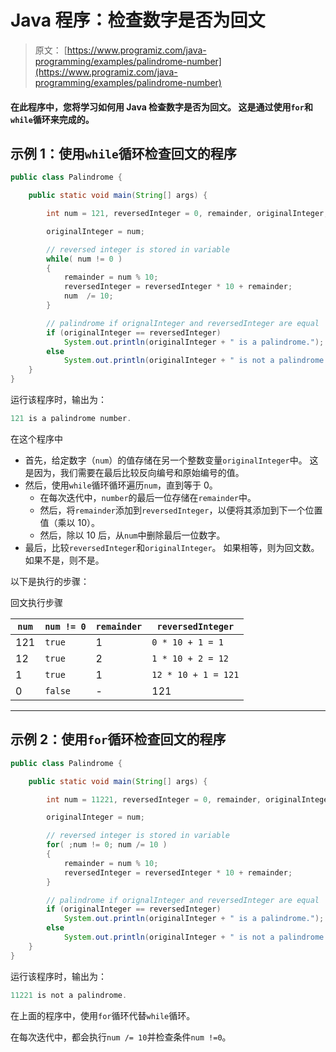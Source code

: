 # Java 程序：检查数字是否为回文

> 原文： [https://www.programiz.com/java-programming/examples/palindrome-number](https://www.programiz.com/java-programming/examples/palindrome-number)

#### 在此程序中，您将学习如何用 Java 检查数字是否为回文。 这是通过使用`for`和`while`循环来完成的。

## 示例 1：使用`while`循环检查回文的程序

```java
public class Palindrome {

    public static void main(String[] args) {

        int num = 121, reversedInteger = 0, remainder, originalInteger;

        originalInteger = num;

        // reversed integer is stored in variable 
        while( num != 0 )
        {
            remainder = num % 10;
            reversedInteger = reversedInteger * 10 + remainder;
            num  /= 10;
        }

        // palindrome if orignalInteger and reversedInteger are equal
        if (originalInteger == reversedInteger)
            System.out.println(originalInteger + " is a palindrome.");
        else
            System.out.println(originalInteger + " is not a palindrome.");
    }
}
```

运行该程序时，输出为：

```java
121 is a palindrome number.
```

在这个程序中

*   首先，给定数字（`num`）的值存储在另一个整数变量`originalInteger`中。 这是因为，我们需要在最后比较反向编号和原始编号的值。
*   然后，使用`while`循环循环遍历`num`，直到等于 0。
    *   在每次迭代中，`number`的最后一位存储在`remainder`中。
    *   然后，将`remainder`添加到`reversedInteger`，以便将其添加到下一个位置值（乘以 10）。
    *   然后，除以 10 后，从`num`中删除最后一位数字。
*   最后，比较`reversedInteger`和`originalInteger`。 如果相等，则为回文数。 如果不是，则不是。

以下是执行的步骤：

回文执行步骤

| `num` | `num != 0` | `remainder` | `reversedInteger` |
| --- | --- | --- | --- |
| 121 | `true` | 1 | `0 * 10 + 1 = 1` |
| 12 | `true` | 2 | `1 * 10 + 2 = 12` |
| 1 | `true` | 1 | `12 * 10 + 1 = 121` |
| 0 | `false` | - | 121 |

* * *

## 示例 2：使用`for`循环检查回文的程序

```java
public class Palindrome {

    public static void main(String[] args) {

        int num = 11221, reversedInteger = 0, remainder, originalInteger;

        originalInteger = num;

        // reversed integer is stored in variable
        for( ;num != 0; num /= 10 )
        {
            remainder = num % 10;
            reversedInteger = reversedInteger * 10 + remainder;
        }

        // palindrome if orignalInteger and reversedInteger are equal
        if (originalInteger == reversedInteger)
            System.out.println(originalInteger + " is a palindrome.");
        else
            System.out.println(originalInteger + " is not a palindrome.");
    }
}
```

运行该程序时，输出为：

```java
11221 is not a palindrome.
```

在上面的程序中，使用`for`循环代替`while`循环。

在每次迭代中，都会执行`num /= 10`并检查条件`num !=0`。